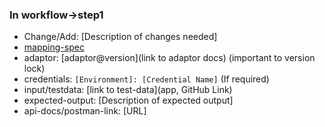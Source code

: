 ### In workflow->step1

- Change/Add: [Description of changes needed]
- [mapping-spec](URL)
- adaptor: [adaptor@version](link to adaptor docs) (important to version lock)
- credentials: `[Environment]: [Credential Name]` (If required)
- input/testdata: [link to test-data](app, GitHub Link)
- expected-output: [Description of expected output]
- api-docs/postman-link: [URL]
